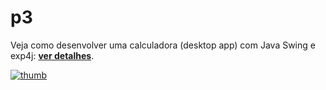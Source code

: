 # p3
Veja como desenvolver uma calculadora (desktop app) com Java Swing e exp4j: [**ver detalhes**](https://aprendacodar.blogspot.com/2022/05/desenvolva-uma-calculadora-desktop-app.html).

[![thumb](https://blogger.googleusercontent.com/img/b/R29vZ2xl/AVvXsEj9-T1CQqaO1QBut1CW7IjKQnt2fCbKFBlDxzSq0qQ6nT82U3vn_yg8ow9wTrk5oUNCjjHhtuxzc9weCvGXTH6YmME7LFEAMk7Q0nHM-gZr91BsPH5WVF61xrNqSlez7-b8dJeGlaxCzQwgeRScoPVxKmOxv2O9EOfiYuENwe5OhmsiFbztUYSU-K3X/s1600/calculadora-java.png)](https://aprendacodar.blogspot.com/2022/05/desenvolva-uma-calculadora-desktop-app.html)
